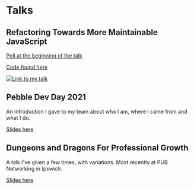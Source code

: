 # Talks

## Refactoring Towards More Maintainable JavaScript

[Poll at the beginning of the talk](https://admin.sli.do/event/iel2auad/polls)

[Code found here](https://github.com/matt123miller/talks/tree/refactoring-2021/refactoring-2021)

[![Link to my talk](http://img.youtube.com/vi/6sCv9Ypnebg/0.jpg)](https://youtu.be/6sCv9Ypnebg?t=165 "Refactoring Towards More Maintainable JavaScript")

## Pebble Dev Day 2021

An introduction I gave to my team about who I am, where I came from and what I do.

[Slides here](/talks/pebble-dev-day-2021)

## Dungeons and Dragons For Professional Growth

A talk I've given a few times, with variations. Most recently at PUB Networking in Ipswich.

[Slides here](/talks/dnd-for-work)
